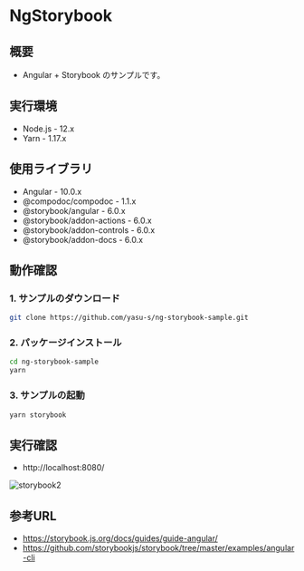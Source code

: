 # NgStorybook

## 概要

- Angular + Storybook のサンプルです。

## 実行環境

- Node.js - 12.x
- Yarn - 1.17.x

## 使用ライブラリ

- Angular - 10.0.x
- @compodoc/compodoc - 1.1.x
- @storybook/angular - 6.0.x
- @storybook/addon-actions - 6.0.x
- @storybook/addon-controls - 6.0.x
- @storybook/addon-docs - 6.0.x

## 動作確認

### 1. サンプルのダウンロード

```bash
git clone https://github.com/yasu-s/ng-storybook-sample.git
```

### 2. パッケージインストール  

```bash
cd ng-storybook-sample
yarn
```

### 3. サンプルの起動  

```bash
yarn storybook
```

## 実行確認

- http://localhost:8080/

![storybook2](https://user-images.githubusercontent.com/2668146/83318537-d9109180-a270-11ea-8662-75ae2d8833eb.png)

## 参考URL

- https://storybook.js.org/docs/guides/guide-angular/
- https://github.com/storybookjs/storybook/tree/master/examples/angular-cli
